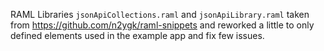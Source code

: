 RAML Libraries `jsonApiCollections.raml` and `jsonApiLibrary.raml` taken from https://github.com/n2ygk/raml-snippets and reworked a little to only defined elements used in the example app and fix few issues.